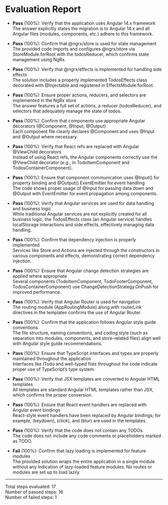 # Evaluation Report

- **Pass** (100%): Verify that the application uses Angular 14.x framework  
  The answer explicitly states the migration is to Angular 14.x and all Angular files (modules, components, etc.) adhere to this framework.

- **Pass** (100%): Confirm that @ngrx/store is used for state management  
  The provided code imports and configures @ngrx/store via StoreModule.forRoot with the todosReducer, which confirms state management using NgRx.

- **Pass** (100%): Verify that @ngrx/effects is implemented for handling side effects  
  The solution includes a properly implemented TodosEffects class decorated with @Injectable and registered in EffectsModule.forRoot.

- **Pass** (100%): Ensure proper actions, reducers, and selectors are implemented in the NgRx store  
  The answer features a full set of actions, a reducer (todosReducer), and selectors that adequately manage the state of todos.

- **Pass** (100%): Confirm that components use appropriate Angular decorators (@Component, @Input, @Output)  
  Each component file clearly declares @Component and uses @Input and @Output where necessary.

- **Pass** (100%): Verify that React refs are replaced with Angular @ViewChild decorators  
  Instead of using React refs, the Angular components correctly use the @ViewChild decorator (e.g., in TodoItemComponent and TodosContainerComponent).

- **Pass** (100%): Ensure that component communication uses @Input() for property binding and @Output() EventEmitter for event handling  
  The code shows proper usage of @Input for passing data down and @Output with EventEmitter for event propagation among components.

- **Pass** (100%): Verify that Angular services are used for data handling and business logic  
  While traditional Angular services are not explicitly created for all business logic, the TodosEffects class (an Angular service) handles localStorage interactions and side effects, effectively managing data handling.

- **Pass** (100%): Confirm that dependency injection is properly implemented  
  Services like Store and Actions are injected through the constructors in various components and effects, demonstrating correct dependency injection.

- **Pass** (100%): Ensure that Angular change detection strategies are applied where appropriate  
  Several components (TodoItemComponent, TodoFooterComponent, TodosContainerComponent) use ChangeDetectionStrategy.OnPush for improved performance.

- **Pass** (100%): Verify that Angular Router is used for navigation  
  The routing module (AppRoutingModule) along with routerLink directives in the templates confirms the use of Angular Router.

- **Pass** (100%): Confirm that the application follows Angular style guide conventions  
  The file structure, naming conventions, and coding style (such as separation into modules, components, and store-related files) align well with Angular style guide recommendations.

- **Pass** (100%): Ensure that TypeScript interfaces and types are properly maintained throughout the application  
  Interfaces like ITodo and well-typed files throughout the code indicate proper use of TypeScript’s type system.

- **Pass** (100%): Verify that JSX templates are converted to Angular HTML templates  
  All templates are standard Angular HTML templates rather than JSX, which confirms the proper conversion.

- **Pass** (100%): Ensure that React event handlers are replaced with Angular event bindings  
  React-style event handlers have been replaced by Angular bindings; for example, (keydown), (click), and (blur) are used in the templates.

- **Pass** (100%): Verify that the code does not contain any TODOs  
  The code does not include any code comments or placeholders marked as TODO.

- **Fail** (100%): Confirm that lazy loading is implemented for feature modules  
  The provided solution wraps the entire application in a single module without any indication of lazy-loaded feature modules. No routes or modules are set up to load lazily.

---

Total steps evaluated: 17  
Number of passed steps: 16  
Number of failed steps: 1